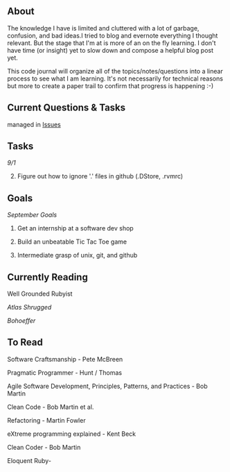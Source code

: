 ## About

The knowledge I have is limited and cluttered with a lot of garbage, confusion, and bad ideas.I tried to blog and evernote everything I thought relevant. But the stage that I'm at is more of an on the fly learning. I don't have time (or insight) yet to slow down and compose a helpful blog post yet.

This code journal will organize all of the topics/notes/questions into a linear process to see what I am learning. It's not necessarily for technical reasons but more to create a paper trail to confirm that progress is happening :-) 

## Current Questions & Tasks

managed in [Issues](https://github.com/DMWoodall/code-journal/issues?sort=created&state=open)

## Tasks
_9/1_



2. Figure out how to ignore '.' files in github (.DStore, .rvmrc)

## Goals

_September Goals_

1. Get an internship at a software dev shop

2. Build an unbeatable Tic Tac Toe game

3. Intermediate grasp of unix, git, and github

## Currently Reading

Well Grounded Rubyist

_Atlas Shrugged_

_Bohoeffer_

## To Read

Software Craftsmanship - Pete McBreen

Pragmatic Programmer - Hunt / Thomas

Agile Software Development, Principles, Patterns, and Practices - Bob Martin

Clean Code - Bob Martin et al.

Refactoring - Martin Fowler

eXtreme programming explained - Kent Beck

Clean Coder - Bob Martin

Eloquent Ruby-





